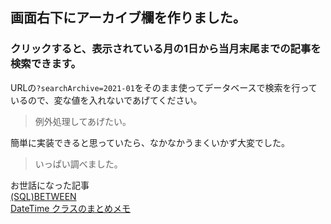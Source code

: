 ## 画面右下にアーカイブ欄を作りました。

### クリックすると、表示されている月の1日から当月末尾までの記事を検索できます。

URLの`?searchArchive=2021-01`をそのまま使ってデータベースで検索を行っているので、変な値を入れないであげてください。  
> 例外処理してあげたい。

簡単に実装できると思っていたら、なかなかうまくいかず大変でした。  
> いっぱい調べました。  

お世話になった記事  
[(SQL)BETWEEN](https://www.sejuku.net/blog/73047)  
[DateTime クラスのまとめメモ](https://qiita.com/re-24/items/c3ed814f2e1ee0f8e811)
